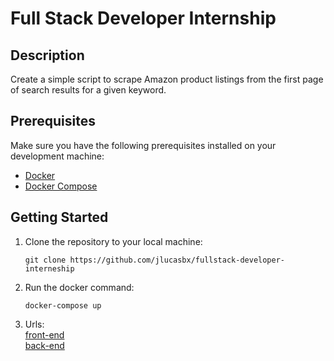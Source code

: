 # Full Stack Developer Internship

## Description

Create a simple script to scrape Amazon product listings from the first page of search results for a given keyword.

## Prerequisites

Make sure you have the following prerequisites installed on your development machine:

- [Docker](https://www.docker.com/get-started)
- [Docker Compose](https://docs.docker.com/compose/install/)

## Getting Started

1. Clone the repository to your local machine:

   ```shell 
   git clone https://github.com/jlucasbx/fullstack-developer-interneship
2. Run the docker command:
    ```docker
    docker-compose up
3. Urls:  
    [front-end](http://localhost:5173)  
    [back-end](http://localhost:3000/api/scrape?keyword=chocolate)
